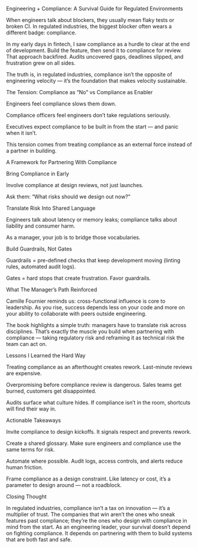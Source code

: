 Engineering + Compliance: A Survival Guide for Regulated Environments

When engineers talk about blockers, they usually mean flaky tests or broken CI. In regulated industries, the biggest blocker often wears a different badge: compliance.

In my early days in fintech, I saw compliance as a hurdle to clear at the end of development. Build the feature, then send it to compliance for review. That approach backfired. Audits uncovered gaps, deadlines slipped, and frustration grew on all sides.

The truth is, in regulated industries, compliance isn’t the opposite of engineering velocity — it’s the foundation that makes velocity sustainable.

The Tension: Compliance as “No” vs Compliance as Enabler

Engineers feel compliance slows them down.

Compliance officers feel engineers don’t take regulations seriously.

Executives expect compliance to be built in from the start — and panic when it isn’t.

This tension comes from treating compliance as an external force instead of a partner in building.

A Framework for Partnering With Compliance

Bring Compliance in Early

Involve compliance at design reviews, not just launches.

Ask them: “What risks should we design out now?”

Translate Risk Into Shared Language

Engineers talk about latency or memory leaks; compliance talks about liability and consumer harm.

As a manager, your job is to bridge those vocabularies.

Build Guardrails, Not Gates

Guardrails = pre-defined checks that keep development moving (linting rules, automated audit logs).

Gates = hard stops that create frustration. Favor guardrails.

What The Manager’s Path Reinforced

Camille Fournier reminds us: cross-functional influence is core to leadership. As you rise, success depends less on your code and more on your ability to collaborate with peers outside engineering.

The book highlights a simple truth: managers have to translate risk across disciplines. That’s exactly the muscle you build when partnering with compliance — taking regulatory risk and reframing it as technical risk the team can act on.

Lessons I Learned the Hard Way

Treating compliance as an afterthought creates rework. Last-minute reviews are expensive.

Overpromising before compliance review is dangerous. Sales teams get burned, customers get disappointed.

Audits surface what culture hides. If compliance isn’t in the room, shortcuts will find their way in.

Actionable Takeaways

Invite compliance to design kickoffs. It signals respect and prevents rework.

Create a shared glossary. Make sure engineers and compliance use the same terms for risk.

Automate where possible. Audit logs, access controls, and alerts reduce human friction.

Frame compliance as a design constraint. Like latency or cost, it’s a parameter to design around — not a roadblock.

Closing Thought

In regulated industries, compliance isn’t a tax on innovation — it’s a multiplier of trust. The companies that win aren’t the ones who sneak features past compliance; they’re the ones who design with compliance in mind from the start. As an engineering leader, your survival doesn’t depend on fighting compliance. It depends on partnering with them to build systems that are both fast and safe.
